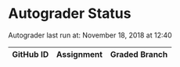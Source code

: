 # Autograder Status
Autograder last run at: November 18, 2018 at 12:40

| GitHub ID | Assignment | Graded Branch |
|-----------|------------|---------------|
